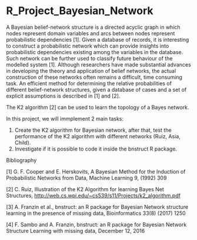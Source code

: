 # R_Project_Bayesian_Network

A Bayesian belief-network structure is a directed acyclic graph in which nodes represent domain variables
and arcs between nodes represent probabilistic dependencies [1]. Given a database of records, it is interesting to construct a probabilistic network which can provide insights into probabilistic dependencies
existing among the variables in the database. Such network can be further used to classify future behaviour of the modelled system [1]. Although researchers have made substantial advances in developing
the theory and application of belief networks, the actual construction of these networks often remains a
difficult, time consuming task. An efficient method for determining the relative probabilities of different
belief-network structures, given a database of cases and a set of explicit assumptions is described in [1]
and [2].

The K2 algorithm [2] can be used to learn the topology of a Bayes network. 

In this project, we will immplement 2 main tasks:

1. Create the K2 algorithm for Bayesian network, after that, test the performance of the K2 algorithm with different networks (Ruiz, Asia, Child).
2. Investigate if it is possible to code it inside the bnstruct R package. 


Bibliography

[1] G. F. Cooper and E. Herskovits, A Bayesian Method for the Induction of Probabilistic Networks from Data, Machine Learning 9, (1992) 309

[2] C. Ruiz, Illustration of the K2 Algorithm for learning Bayes Net Structures, http://web.cs.wpi.edu/~cs539/s11/Projects/k2_algorithm.pdf

[3] A. Franzin et al., bnstruct: an R package for Bayesian Network structure learning in the presence of missing data, Bioinformatics 33(8) (2017) 1250

[4] F. Sambo and A. Franzin, bnstruct: an R package for Bayesian Network Structure Learning with missing data, December 12, 2016
